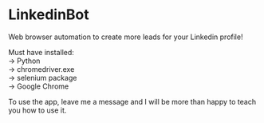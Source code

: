 # LinkedinBot

Web browser automation to create more leads for your Linkedin profile!

Must have installed:<br>
-> Python<br>
-> chromedriver.exe<br>
-> selenium package<br>
-> Google Chrome<br>

To use the app, leave me a message and I will be more than happy to teach you how to use it.
